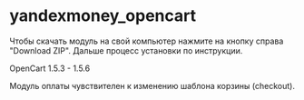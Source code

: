 yandexmoney_opencart
====================

Чтобы скачать модуль на свой компьютер нажмите на кнопку справа "Download ZIP". Дальше процесс установки по инструкции.

OpenCart 1.5.3 - 1.5.6

Модуль оплаты чувствителен к изменению шаблона корзины (checkout).
